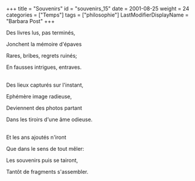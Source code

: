 +++
title = "Souvenirs"
id = "souvenirs_15"
date = 2001-08-25
weight = 24
categories = ["Temps"]
tags = ["philosophie"]
LastModifierDisplayName = "Barbara Post"
+++

Des livres lus, pas terminés,

Jonchent la mémoire d'épaves

Rares, bribes, regrets ruinés;

En fausses intrigues, entraves.

 \
Des lieux capturés sur l'instant,

Ephémère image radieuse,

Deviennent des photos partant

Dans les tiroirs d'une âme odieuse.

 \
Et les ans ajoutés n'iront

Que dans le sens de tout mêler:

Les souvenirs puis se tairont,

Tantôt de fragments s'assembler.
